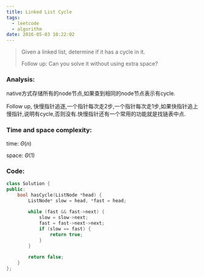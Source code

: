 ```yaml
---
title: Linked List Cycle
tags:
  - leetcode
  - algorithm
date: 2016-05-03 10:22:02
---
```

>
>Given a linked list, determine if it has a cycle in it.
>
>Follow up:
>Can you solve it without using extra space?
>

### Analysis:
native方式存储所有的node节点,如果查到相同的node节点表示有cycle.

Follow up, 快慢指针追逐,一个指针每次走2步,一个指针每次走1步,如果快指针追上慢指针,说明有cycle,否则没有.快慢指针还有一个常用的功能就是找链表中点.
### Time and space complexity:
time: $\Theta (n)$

space: $\Theta (1)$
### Code:
```cpp
class Solution {
public:
    bool hasCycle(ListNode *head) {
        ListNode* slow = head, *fast = head;
        
        while (fast && fast->next) {
            slow = slow->next;
            fast = fast->next->next;
            if (slow == fast) {
                return true;
            }
        }
        
        return false;
    }
};
```
